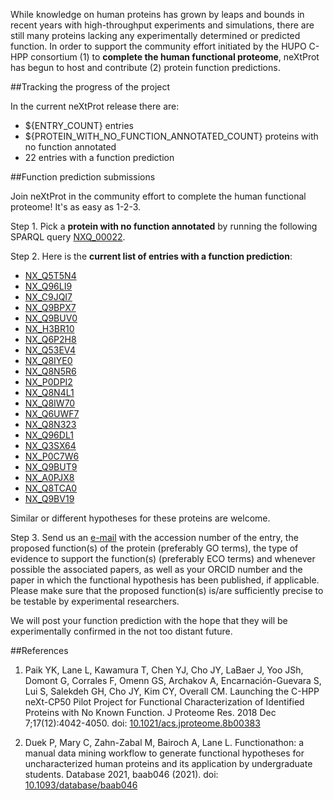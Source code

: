 While knowledge on human proteins has grown by leaps and bounds in recent years with high-throughput experiments and simulations, there are still many proteins lacking any experimentally determined or predicted function. In order to support the community effort initiated by the HUPO C-HPP consortium (1) to **complete the human functional proteome**, neXtProt has begun to host and contribute (2) protein function predictions. 

##Tracking the progress of the project

In the current neXtProt release there are:

* ${ENTRY_COUNT} entries
* ${PROTEIN_WITH_NO_FUNCTION_ANNOTATED_COUNT} proteins with no function annotated
* 22 entries with a function prediction

##Function prediction submissions

Join neXtProt in the community effort to complete the human functional proteome! It's as easy as 1-2-3.

Step 1. Pick a **protein with no function annotated** by running the following SPARQL query [NXQ\_00022](https://www.nextprot.org/proteins/search?mode=advanced&queryId=NXQ_00022).

Step 2. Here is the **current list of entries with a function prediction**:

* [NX\_Q5T5N4](../entry/NX_Q5T5N4/function-predictions)
* [NX\_Q96LI9](../entry/NX_Q96LI9/function-predictions)
* [NX\_C9JQI7](../entry/NX_C9JQI7/function-predictions)
* [NX\_Q9BPX7](../entry/NX_Q9BPX7/function-predictions)
* [NX\_Q9BUV0](../entry/NX_Q9BUV0/function-predictions)
* [NX\_H3BR10](../entry/NX_H3BR10/function-predictions)
* [NX\_Q6P2H8](../entry/NX_Q6P2H8/function-predictions)
* [NX\_Q53EV4](../entry/NX_Q53EV4/function-predictions)
* [NX\_Q8IYE0](../entry/NX_Q8IYE0/function-predictions)
* [NX\_Q8N5R6](../entry/NX_Q8N5R6/function-predictions)
* [NX\_P0DPI2](../entry/NX_P0DPI2/function-predictions)
* [NX\_Q8N4L1](../entry/NX_Q8N4L1/function-predictions)
* [NX\_Q8IW70](../entry/NX_Q8IW70/function-predictions)
* [NX\_Q6UWF7](../entry/NX_Q6UWF7/function-predictions)
* [NX\_Q8N323](../entry/NX_Q8N323/function-predictions)
* [NX\_Q96DL1](../entry/NX_Q96DL1/function-predictions)
* [NX\_Q3SX64](../entry/NX_Q3SX64/function-predictions)
* [NX\_P0C7W6](../entry/NX_P0C7W6/function-predictions)
* [NX\_Q9BUT9](../entry/NX_Q9BUT9/function-predictions)
* [NX\_A0PJX8](../entry/NX_A0PJX8/function-predictions)
* [NX\_Q8TCA0](../entry/NX_Q8TCA0/function-predictions)
* [NX\_Q9BV19](../entry/NX_Q9BV19/function-predictions)

Similar or different hypotheses for these proteins are welcome.

Step 3. Send us an [e-mail](mailto:support@nextprot.org) with the accession number of the entry, the proposed function(s) of the protein (preferably GO terms), the type of evidence to support the function(s) (preferably ECO terms) and whenever possible the associated papers, as well as your ORCID number and the paper in which the functional hypothesis has been published, if applicable. Please make sure that the proposed function(s) is/are sufficiently precise to be testable by experimental researchers.

We will post your function prediction with the hope that they will be experimentally confirmed in the not too distant future.

##References

1. Paik YK, Lane L, Kawamura T, Chen YJ, Cho JY, LaBaer J, Yoo JSh, Domont G, Corrales F, Omenn GS, Archakov A, Encarnación-Guevara S, Lui S, Salekdeh GH, Cho JY, Kim CY, Overall CM. Launching the C-HPP neXt-CP50 Pilot Project for Functional Characterization of Identified Proteins with No Known Function. J Proteome Res. 2018 Dec 7;17(12):4042-4050. doi: [10.1021/acs.jproteome.8b00383](https://doi.org/10.1021/acs.jproteome.8b00383) 

2. Duek P, Mary C, Zahn-Zabal M, Bairoch A, Lane L. Functionathon: a manual data mining workflow to generate functional hypotheses for uncharacterized human proteins and its application by undergraduate students. Database 2021, baab046 (2021). doi: [10.1093/database/baab046](https://doi.org/10.1093/database/baab046) 
